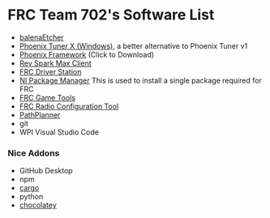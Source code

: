 # FRC Team 702's Software List
- [balenaEtcher](https://etcher.balena.io/)
- [Phoenix Tuner X (Windows)](https://apps.microsoft.com/store/detail/phoenix-tuner-x/9NVV4PWDW27Z?hl=en-us&gl=us), a better alternative to Phoenix Tuner v1
- [Phoenix Framework](https://github.com/CrossTheRoadElec/Phoenix-Releases/releases/download/v5.30.4.2/CTRE_Phoenix_Framework_v5.30.4.2.exe) (Click to Download)
- [Rev Spark Max Client](https://docs.revrobotics.com/sparkmax/spark-max-client/getting-started-with-the-spark-max-client)
- [FRC Driver Station](https://docs.wpilib.org/en/stable/docs/zero-to-robot/step-2/index.html)
- [NI Package Manager](https://www.ni.com/en/support/downloads/software-products/download.package-manager.html#322516)
  This is used to install a single package required for FRC
- [FRC Game Tools](https://docs.wpilib.org/en/stable/docs/zero-to-robot/step-2/frc-game-tools.html)
- [FRC Radio Configuration Tool](https://docs.wpilib.org/en/stable/docs/zero-to-robot/step-3/radio-programming.html)
- [PathPlanner](https://github.com/mjansen4857/pathplanner)
- git
- WPI Visual Studio Code

### Nice Addons
- GitHub Desktop
- npm
- [cargo](https://rustup.rs/)
- python
- [chocolatey](https://chocolatey.org/)
